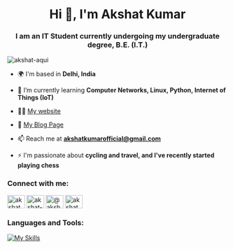<h1 align="center">Hi 👋, I'm Akshat Kumar</h1>
<h3 align="center">I am an IT Student currently undergoing my undergraduate degree, B.E. (I.T.)</h3>

<p align="left"> <img src="https://komarev.com/ghpvc/?username=akshat-aqui&label=Profile%20views&color=0e75b6&style=flat" alt="akshat-aqui" /> </p>


- 🌍 I'm based in **Delhi, India**

- 🌱 I’m currently learning **Computer Networks, Linux, Python, Internet of Things (IoT)**

- 👨‍💻 [My website](https://akshat-aqui.github.io/)

- 📝 [My Blog Page](https://akshat-aqui.hashnode.dev/)

- 📫 Reach me at **akshatkumarofficial@gmail.com**

- ⚡ I'm passionate about **cycling and travel, and I've recently started playing chess**

<h3 align="left">Connect with me:</h3>
<p align="left">
<a href="https://twitter.com/akshat_aqui" target="blank"><img align="center" src="https://raw.githubusercontent.com/rahuldkjain/github-profile-readme-generator/master/src/images/icons/Social/twitter.svg" alt="akshat_aqui" height="30" width="40" /></a>
<a href="https://linkedin.com/in/akshat-aqui" target="blank"><img align="center" src="https://raw.githubusercontent.com/rahuldkjain/github-profile-readme-generator/master/src/images/icons/Social/linked-in-alt.svg" alt="akshat-aqui" height="30" width="40" /></a>
<a href="https://hashnode.com/@akshat-aqui" target="blank"><img align="center" src="https://raw.githubusercontent.com/rahuldkjain/github-profile-readme-generator/master/src/images/icons/Social/hashnode.svg" alt="@akshat-aqui" height="30" width="40" /></a>
<a href="https://www.hackerrank.com/akshat_aqui" target="blank"><img align="center" src="https://raw.githubusercontent.com/rahuldkjain/github-profile-readme-generator/master/src/images/icons/Social/hackerrank.svg" alt="akshat_aqui" height="30" width="40" /></a>
</p>

<h3 align="left">Languages and Tools:</h3>

[![My Skills](https://skillicons.dev/icons?i=ansible,arduino,bash,docker,gcp,git,github,linux,powershell,py,raspberrypi,vscode)](https://skillicons.dev)
